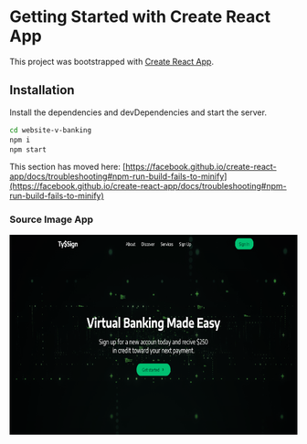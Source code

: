 # Getting Started with Create React App

This project was bootstrapped with [Create React App](https://github.com/facebook/create-react-app).

## Installation

Install the dependencies and devDependencies and start the server.

```sh
cd website-v-banking
npm i
npm start
```

This section has moved here: [https://facebook.github.io/create-react-app/docs/troubleshooting#npm-run-build-fails-to-minify](https://facebook.github.io/create-react-app/docs/troubleshooting#npm-run-build-fails-to-minify)


### Source Image App

<img src="./Screenshot%20(5).png" width="600" height="350" />

